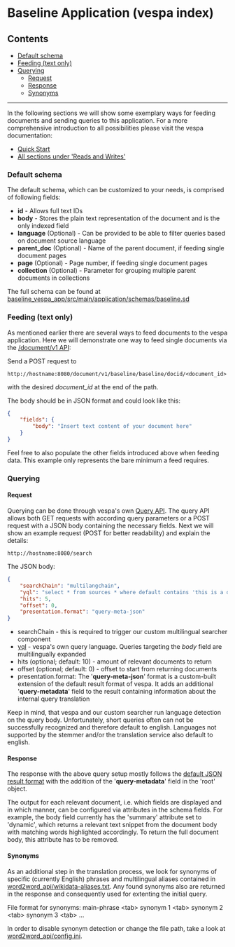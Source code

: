 # Baseline Application (vespa index)

## Contents
- [Default schema](#default-schema)
- [Feeding (text only)](#feeding-text-only)
- [Querying](#querying)
    - [Request](#request)
    - [Response](#response)
    - [Synonyms](#synonyms)
    
***

In the following sections we will show some exemplary ways for feeding documents and sending queries to this application. For a more comprehensive introduction to all possibilities please visit the vespa documentation: 
- [Quick Start](https://docs.vespa.ai/en/vespa-quick-start.html)
- [All sections under 'Reads and Writes'](https://docs.vespa.ai/en/reads-and-writes.html)
### Default schema
The default schema, which can be customized to your needs, is comprised of following fields: 
- **id** - Allows full text IDs
- **body** - Stores the plain text representation of the document and is the only indexed field
- **language** (Optional) - Can be provided to be able to filter queries based on document source language
- **parent_doc** (Optional) - Name of the parent document, if feeding single document pages
- **page** (Optional) - Page number, if feeding single document pages
- **collection** (Optional) - Parameter for grouping multiple parent documents in collections

The full schema can be found at [baseline_vespa_app/src/main/application/schemas/baseline.sd](baseline_vespa_app/src/main/application/schemas/baseline.sd)

### Feeding (text only)
 As mentioned earlier there are several ways to feed documents to the vespa application. Here we will demonstrate one way to feed single documents via the [/document/v1 API](https://docs.vespa.ai/en/document-v1-api-guide.html):

 Send a POST request to 
 
 ```http://hostname:8080/document/v1/baseline/baseline/docid/<document_id>```

 with the desired *document_id* at the end of the path.
 
 The body should be in JSON format and could look like this:
 ```json
 {
     "fields": {
         "body": "Insert text content of your document here"
     }
 }
 ```
Feel free to also populate the other fields introduced above when feeding data. This example only represents the bare minimum a feed requires.

### Querying

#### Request
Querying can be done through vespa's own [Query API](https://docs.vespa.ai/en/query-api.html). The query API allows both GET requests with according query parameters or a POST request with a JSON body containing the necessary fields. Next we will show an example request (POST for better readability) and explain the details:

```
http://hostname:8080/search
```
The JSON body:
```json
{
    "searchChain": "multilangchain",
    "yql": "select * from sources * where default contains 'this is a demo query';",
    "hits": 5,
    "offset": 0,
    "presentation.format": "query-meta-json"
}
```
- searchChain - this is required to trigger our custom multilingual searcher component
- [yql](https://docs.vespa.ai/en/query-language.html) - vespa's own query language. Queries targeting the *body* field are multilingually expanded
- hits (optional; default: 10) - amount of relevant documents to return
- offset (optional; default: 0) - offset to start from returning documents
- presentation.format: The '**query-meta-json**' format is a custom-built extension of the default result format of vespa. It adds an additional '**query-metadata**' field to the result containing information about the internal query translation

Keep in mind, that vespa and our custom searcher run language detection on the query body. Unfortunately, short queries often can not be successfully recognized and therefore default to english. Languages not supported by the stemmer and/or the translation service also default to english.

#### Response
The response with the above query setup mostly follows the [default JSON result format](https://docs.vespa.ai/en/reference/default-result-format.html) with the addition of the '**query-metadata**' field in the 'root' object. 

The output for each relevant document, i.e. which fields are displayed and in which manner, can be configured via attributes in the schema fields. For example, the body field currently has the 'summary' attribute set to 'dynamic', which returns a relevant text snippet from the document body with matching words highlighted accordingly. To return the full document body, this attribute has to be removed.

#### Synonyms
As an additional step in the translation process, we look for synonyms of specific (currently English) phrases and multilingual aliases contained in [word2word_api/wikidata-aliases.txt](../word2word_api/wikidata-aliases.txt). Any found synonyms also are returned in the response and consequently used for extenting the initial query. 

File format for synonyms: main-phrase \<tab> synonym 1 \<tab> synonym 2 \<tab> synonym 3 \<tab> ...

In order to disable synonym detection or change the file path, take a look at [word2word_api/config.ini](../word2word_api/config.ini).
